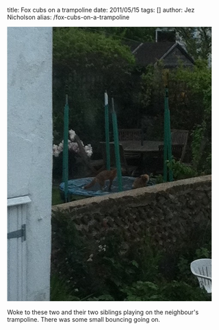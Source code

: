 title: Fox cubs on a trampoline
date: 2011/05/15
tags: []
author: Jez Nicholson
alias: /fox-cubs-on-a-trampoline

<div class='p_embed p_image_embed'>
<a href="/media/getfile/files.posterous.com/jnicho02/H4fX8I7NgNPnGp4pAPHyqUPoPJmHFRALFURG1zZor8Oyj0tMr0Mcp14KCOUj/photo.jpg"><img alt="Photo" height="640" src="/media/getfile/files.posterous.com/jnicho02/htASZsex1G0N2wmZGkF1mj2oB1sT9EC09e03Paehg7cQzN1EaMPa7ZBVpItL/photo.jpg.scaled.500.jpg" width="478" /></a>
</div>
<p>Woke to these two and their two siblings playing on the neighbour's trampoline. There was some small bouncing going on.</p>
